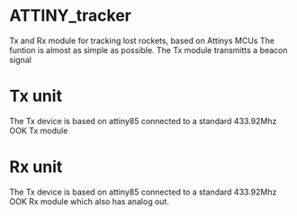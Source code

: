 # ATTINY_tracker
Tx and Rx module for tracking lost rockets, based on Attinys MCUs
The funtion is almost as simple as possible. The Tx module transmitts a beacon signal 

# Tx unit
The Tx device is based on attiny85 connected to a standard 433.92Mhz OOK Tx module

# Rx unit
The Tx device is based on attiny85 connected to a standard 433.92Mhz OOK Rx module which also has analog out.

